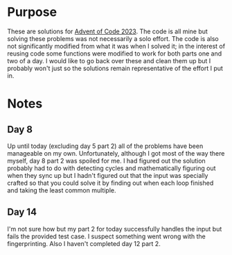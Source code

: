 # Purpose

These are solutions for [Advent of Code 2023](https://adventofcode.com/2023/). The code is all mine but solving these problems was not necessarily a solo effort. The code is also not significantly modified from what it was when I solved it; in the interest of reusing code some functions were modified to work for both parts one and two of a day. I would like to go back over these and clean them up but I probably won't just so the solutions remain representative of the effort I put in.

# Notes

## Day 8

Up until today (excluding day 5 part 2) all of the problems have been manageable on my own. Unfortunately, although I got most of the way there myself, day 8 part 2 was spoiled for me. I had figured out the solution probably had to do with detecting cycles and mathematically figuring out when they sync up but I hadn't figured out that the input was specially crafted so that you could solve it by finding out when each loop finished and taking the least common multiple.

## Day 14

I'm not sure how but my part 2 for today successfully handles the input but fails the provided test case. I suspect something went wrong with the fingerprinting. Also I haven't completed day 12 part 2.
